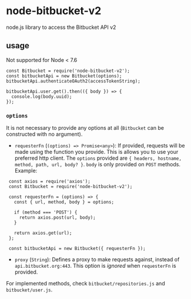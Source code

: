 # node-bitbucket-v2
node.js library to access the Bitbucket API v2

## usage
Not supported for Node < 7.6

```
const Bitbucket = require('node-bitbucket-v2');
const bitbucketApi = new Bitbucket(options);
bitbucketApi.authenticateOAuth2(accessTokenString);

bitbucketApi.user.get().then(({ body }) => {
  console.log(body.uuid);
});
```

### `options`
It is not necessary to provide any options at all (`Bitbucket` can be constructed with no argument).
 - `requesterFn` (`(options) => Promise<any>`): If provided, requests will be made using the function you provide. This is allows you to use your preferred http client. The `options` provided are `{ headers, hostname, method, path, url, body? }`. `body` is only provided on `POST` methods. Example:
 ```
  const axios = require('axios');
  const Bitbucket = require('node-bitbucket-v2');

  const requesterFn = (options) => {
    const { url, method, body } = options;

    if (method === 'POST') {
      return axios.post(url, body);
    }

    return axios.get(url);
  };

  const bitbucketApi = new Bitbucket({ requesterFn });
 ```
 - `proxy` (`String`): Defines a proxy to make requests against, instead of `api.bitbucket.org:443`. This option is _ignored_ when `requesterFn` is provided.

For implemented methods, check `bitbucket/repositories.js` and `bitbucket/user.js`.
